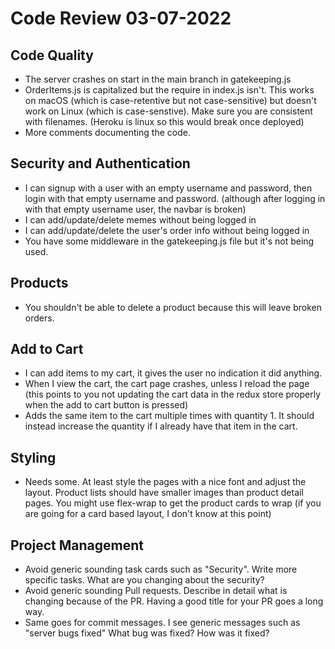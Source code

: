 # Code Review 03-07-2022

## Code Quality

- The server crashes on start in the main branch in gatekeeping.js
- OrderItems.js is capitalized but the require in index.js isn't. This works on macOS (which is case-retentive but not case-sensitive) but doesn't work on Linux (which is case-senstive). Make sure you are consistent with filenames. (Heroku is linux so this would break once deployed)
- More comments documenting the code.


## Security and Authentication

- I can signup with a user with an empty username and password, then login with that empty username and password. (although after logging in with that empty username user, the navbar is broken)
- I can add/update/delete memes without being logged in
- I can add/update/delete the user's order info without being logged in
- You have some middleware in the gatekeeping.js file but it's not being used.

## Products

- You shouldn't be able to delete a product because this will leave broken orders.

## Add to Cart

- I can add items to my cart, it gives the user no indication it did anything.
- When I view the cart, the cart page crashes, unless I reload the page (this points to you not updating the cart data in the redux store properly when the add to cart button is pressed)
- Adds the same item to the cart multiple times with quantity 1. It should instead increase the quantity if I already have that item in the cart.

## Styling

- Needs some. At least style the pages with a nice font and adjust the layout. Product lists should have smaller images than product detail pages. You might use flex-wrap to get the product cards to wrap (if you are going for a card based layout, I don't know at this point)

## Project Management

- Avoid generic sounding task cards such as "Security". Write more specific tasks. What are you changing about the security?
- Avoid generic sounding Pull requests. Describe in detail what is changing because of the PR. Having a good title for your PR goes a long way.
- Same goes for commit messages. I see generic messages such as "server bugs fixed"  What bug was fixed? How was it fixed?
